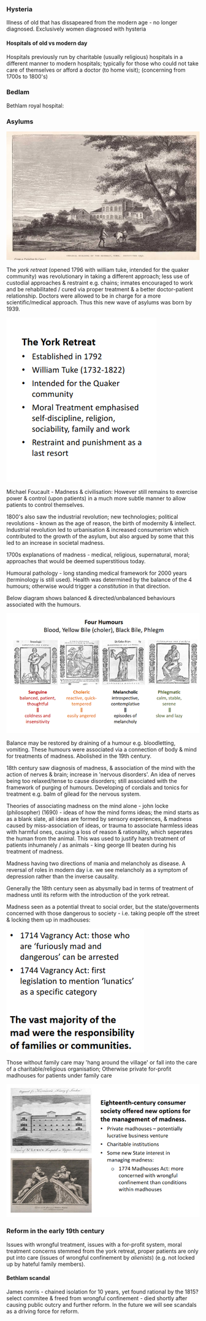 ### Hysteria
Illness of old that has dissapeared from the modern age - no longer diagnosed. Exclusively women diagnosed with hysteria 

#### Hospitals of old vs modern day

Hospitals previously run by charitable (usually religious) hospitals in a different manner to modern hospitals; typically for those who could not take care of themselves or afford a doctor (to home visit); (concerning from 1700s to 1800's)

### Bedlam
Bethlam royal hospital:

### Asylums

![](misc/Pasted%20image%2020240206101145.png)


The *york retreat* (opened 1796 with william tuke, intended for the quaker community) was revolutionary in taking a different approach; less use of custodial approaches & restraint e.g. chains; inmates encouraged to work and be rehabilitated / cured via proper treatment & a better doctor-patient relationship. Doctors were allowed to be in charge for a more scientific/medical approach. Thus this new wave of asylums was born by 1939.

![](misc/Pasted%20image%2020240206104435.png)

Michael Foucault - Madness & civilisation:
However still remains to exercise power & control (upon patients) in a much more subtle manner to allow patients to control themselves.

1800's also saw the industrial revolution; new technologies; political revolutions - known as the age of reason, the birth of modernity & intellect. Industrial revolution led to urbanisation & increased consumerism which contributed to the growth of the asylum, but also argued by some that this led to an increase in societal madness.


1700s explanations of madness - medical, religious, supernatural, moral; approaches that would be deemed superstitious today.

Humoural pathology - long standing medical framework for 2000 years (terminology is still used). Health was determined by the balance of the 4 humours; otherwise would trigger a *constitution* in that direction.

Below diagram shows balanced & directed/unbalanced behaviours associated with the humours.

![](misc/Pasted%20image%2020240206102414.png)

Balance may be restored by draining of a humour e.g. bloodletting, vomiting. These humours were associated via a connection of body & mind for treatments of madness. Abolished in the 19th century.

18th century saw diagnosis of madness, & association of the mind with the action of nerves & brain; increase in 'nervous disorders'. An idea of nerves being too relaxed/tense to cause disorders; still associated with the framework of purging of humours. Developing of cordials and tonics for treatment e.g. balm of gilead for the nervous system.

Theories of associating madness on the mind alone  - john locke (philosopher) (1690) - ideas of how the mind forms ideas; the mind starts as as a blank slate, all ideas are formed by sensory experiences, & madness caused by miss-association of ideas, or trauma to associate harmless ideas with harmful ones, causing a loss of reason & rationality, which seperates the human from the animal. This was used to justify harsh treatment of patients inhumanely / as animals - king george III beaten during his treatment of madness.

Madness having two directions of mania and melancholy as disease. A reversal of roles in modern day i.e. we see melancholy as a symptom of depression rather than the inverse causality.

Generally the 18th century seen as abysmally bad in terms of treatment of madness until its reform with the introduction of the york retreat.

Madness seen as a potential threat to social order, but the state/goverments concerned with those dangerous to society - i.e. taking people off the street & locking them up in madhouses:

![](misc/Pasted%20image%2020240206104009.png)

Those without family care may 'hang around the village' or fall into the care of a charitable/religious organisation; Otherwise private for-profit madhouses for patients under family care

![](misc/Pasted%20image%2020240206104237.png)


### Reform in the early 19th century
Issues with wrongful treatment, issues with a for-profit system, moral treatment  concerns stemmed from the york retreat, proper patients are only put into care (issues of wrongful confinement by *alienists*) (e.g. not locked up by hateful family members).

#### Bethlam scandal
James norris - chained isolation for 10 years, yet found rational by the 1815? select commitee & freed from wrongful confinement - died shortly after causing public outcry and further reform. In the future we will see scandals as a driving force for reform.


